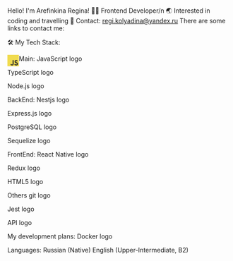 Hello! I'm Arefinkina Regina!
👩‍💻 Frontend Developer/n
🌏 Interested in coding and travelling
📩 Contact: regi.kolyadina@yandex.ru
There are some links to contact me:
  

🛠 My Tech Stack:

Main:
<img align="left" alt="JavaScript logo" width="26px" src="https://raw.githubusercontent.com/github/explore/80688e429a7d4ef2fca1e82350fe8e3517d3494d/topics/javascript/javascript.png"/>
JavaScript logo

TypeScript logo

Node.js logo

BackEnd:
Nestjs logo

Express.js logo

PostgreSQL logo

Sequelize logo

FrontEnd:
React Native logo

Redux logo

HTML5 logo

Others
git logo

Jest logo

API logo


My development plans:
Docker logo

Languages:
Russian (Native) 
English (Upper-Intermediate, B2) 
